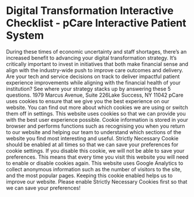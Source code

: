 # Digital Transformation Interactive Checklist - pCare Interactive Patient System

During these times of economic uncertainty and staff shortages, there’s an increased benefit to advancing your digital transformation strategy. It’s critically important to invest in initiatives that both make financial sense and align with the industry-wide push to improve care outcomes and delivery.
Are your tech and service decisions on track to deliver impactful patient experience improvements while aligning with the financial health of your institution?
See where your strategy stacks up by answering these 5 questions.
1979 Marcus Avenue, Suite 226Lake Success, NY 11042
pCare uses cookies to ensure that we give you the best experience on our website. You can find out more about which cookies we are using or switch them off in settings.
This website uses cookies so that we can provide you with the best user experience possible. Cookie information is stored in your browser and performs functions such as recognising you when you return to our website and helping our team to understand which sections of the website you find most interesting and useful.
Strictly Necessary Cookie should be enabled at all times so that we can save your preferences for cookie settings.
If you disable this cookie, we will not be able to save your preferences. This means that every time you visit this website you will need to enable or disable cookies again.
This website uses Google Analytics to collect anonymous information such as the number of visitors to the site, and the most popular pages.
Keeping this cookie enabled helps us to improve our website.
Please enable Strictly Necessary Cookies first so that we can save your preferences!